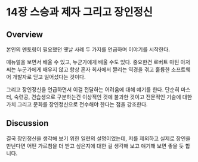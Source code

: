 # 14장 스승과 제자 그리고 장인정신

## Overview

본인의 멘토링이 필요했던 옛날 사례 두 가지를 언급하며 이야기를 시작한다.

매뉴얼을 보면서 배울 수 있고, 누군가에게 배울 수도 있다. 중요한건 로버트 마틴 아저씨는 누군가에게 배우지 않고 항상 혼자 회사에서 짤리는 역경을 겪고 훌륭한 소프트웨어 개발자로 딛고 일어섰다는 것이다.

그리고 장인정신을 언급하면서 이걸 전달하는 어려움에 대해 얘기를 한다. 단순히 마스터, 숙련공, 견습생으로 구분하는건 이상적인 것에 불과한 것이고 전문적인 기술에 대한 가치 그리고 문화를 장인정신으로 전수해야 한다는 점을 강조한다.

## Discussion

결국 장인정신을 생각해 보기 위한 일련의 설명이었는데, 저를 제외하고 실제로 장인을 만난다면 어떤 가르침을 더 받고 싶은지에 대한 걸 생각해 보고 얘기해 보면 좋을 듯 합니다.